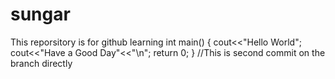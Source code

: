 # sungar
This reporsitory is for github learning
int main()
{
 cout<<"Hello World";
 cout<<"Have a Good Day"<<"\n";
 return 0;
 }
 //This is second commit on the branch directly
